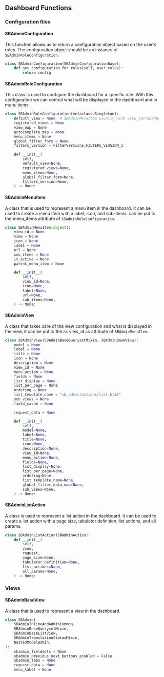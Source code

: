  ## Dashboard Functions

### Configuration files
#### SBAdminConfiguration
This function allows us to return a configuration object based on the user's roles. The configuration object should be an instance of `SBAdminRoleConfiguration`.
```python
class SBAdminConfiguration(SBAdminConfigurationBase):
    def get_configuration_for_roles(self, user_roles):
        return config
```
#### SBAdminRoleConfiguration
This class is used to configure the dashboard for a specific role. With this configuration we can control what will
be displayed in the dashboard and in menu items. 

```python
class SBAdminRoleConfiguration(metaclass=Singleton):
    default_view = None  # SBAdminMenuItem usually with view_id="dashboard"
    registered_views = None  
    view_map = None
    autocomplete_map = None
    menu_items = None
    global_filter_form = None
    filters_version = FilterVersions.FILTERS_VERSION_1

    def __init__(
        self,
        default_view=None,
        registered_views=None,
        menu_items=None,
        global_filter_form=None,
        filters_version=None,
    ) -> None:
```

#### SBAdminMenuItem
A class that is used to represent a menu item in the dashboard. It can be used to create a menu item with a label, icon, and sub-items.
can be put to the menu_items attribute of `SBAdminRoleConfiguration`.
```python
class SBAdminMenuItem(object):
    view_id = None
    view = None
    icon = None
    label = None
    url = None
    sub_items = None
    is_active = None
    parent_menu_item = None

    def __init__(
        self,
        view_id=None,
        icon=None,
        label=None,
        url=None,
        sub_items=None,
    ) -> None:
```

#### SBAdminView
A class that takes care of the view configuration and what is displayed in the view, it can be put to the as view_id as attribute of `SBAdminMenuItem`.
```Python
class SBAdminView(SBAdminBaseQuerysetMixin, SBAdminBaseView):
    model = None
    label = None
    title = None
    icon = None
    description = None
    view_id = None
    menu_action = None
    fields = None
    list_display = None
    list_per_page = None
    ordering = None
    list_template_name = "sb_admin/actions/list.html"
    sub_views = None
    field_cache = None

    request_data = None

    def __init__(
        self,
        model=None,
        label=None,
        title=None,
        icon=None,
        description=None,
        view_id=None,
        menu_action=None,
        fields=None,
        list_display=None,
        list_per_page=None,
        ordering=None,
        list_template_name=None,
        global_filter_data_map=None,
        sub_views=None,
    ) -> None:
```

#### SBAdminListAction
A class is used to represent a list action in the dashboard. It can be used to create a list action with a page size, tabulator definition, list actions, and all params.
```python
class SBAdminListAction(SBAdminAction):
    def __init__(
        self,
        view,
        request,
        page_size=None,
        tabulator_definition=None,
        list_actions=None,
        all_params=None,
    ) -> None:
```



### Views
#### SBAdminBaseView
A class that is used to represent a view in the dashboard. 
```python
class SBAdmin(
    SBAdminInlineAndAdminCommon,
    SBAdminBaseQuerysetMixin,
    SBAdminBaseListView,
    SBAdminTranslationStatusMixin,
    NestedModelAdmin,
):
    sbadmin_fieldsets = None
    sbadmin_previous_next_buttons_enabled = False
    sbadmin_tabs = None  
    request_data = None
    menu_label = None
```